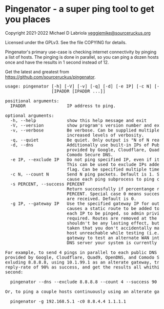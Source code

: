 Pingenator - a super ping tool to get you places
================================================

Copyright 2021-2022 Michael D Labriola <veggiemike@sourceruckus.org>

Licensed under the GPLv3. See the file COPYING for details. 

Pingenator's primary use-case is checking internet connectivity by
pinging a list of hosts.  The pinging is done in parallel, so you can
ping a dozen hosts once and have the results in 1 second instead of
12.

Get the latest and greatest from https://github.com/sourceruckus/pingenator.

<pre>
usage: pingenator [-h] [-V] [-v] [-q] [-d] [-e IP] [-c N] [-s PERCENT] [-g IP]
                  [IPADDR [IPADDR ...]]

positional arguments:
  IPADDR                IP address to ping.

optional arguments:
  -h, --help            show this help message and exit
  -V, --version         show program's version number and exit
  -v, --verbose         Be verbose. Can be supplied multiple times for
                        increased levels of verbosity.
  -q, --quiet           Be quiet. Only output is "N of N reached".
  -d, --dns             Additionally use built-in IPs of Public DNS servers
                        provided by Google, Cloudflare, Quad9, OpenDNS, and
                        Comodo Secure DNS.
  -e IP, --exclude IP   Do not ping specified IP, even if it's been specified.
                        This can be used to exclude IPs added via the --dns
                        flag. Can be specified multiple times.
  -c N, --count N       Send N ping packets. Default is 1. Specifying 0 will
                        cause each ping subprocess to ping continiously.
  -s PERCENT, --success PERCENT
                        Return successfully if percentange reached is at least
                        PERCENT. Special case 0 means success if any responses
                        are received. Default is 0.
  -g IP, --gateway IP   Use the specified gateway IP for outgoing pings. This
                        causes a static route to be added to the system for
                        each IP to be pinged, so admin privileges are
                        required. Routes are removed at the end, so there
                        shouldn't be any lasting effect, but care should be
                        taken that you don't accidentally make an important
                        host unreachable while testing (i.e., don't use a
                        gateway to test an alternate WAN interface pinging the
                        DNS server your system is currently using).

For example, to send 4 pings in parallel to each public DNS server
provided by Google, Cloudflare, Quad9, OpenDNS, and Comodo Secure DNS,
exluding 8.8.8.8, using 10.1.99.1 as an alterate gateway, treating a
reply-rate of 90% as success, and get the results all whithin about 1
second:

  pingenator --dns --exclude 8.8.8.8 --count 4 --success 90 --gateway 10.1.99.1

Or, to ping a couple hosts continuously using an alterate gateway:

  pingenator -g 192.168.5.1 -c0 8.8.4.4 1.1.1.1
</pre>
